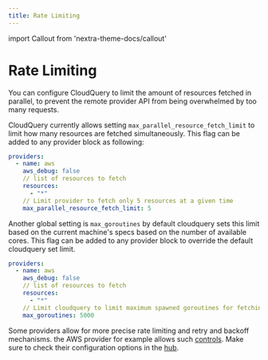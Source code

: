 ```yaml
---
title: Rate Limiting
---
```


import Callout from 'nextra-theme-docs/callout'

# Rate Limiting

You can configure CloudQuery to limit the amount of resources fetched in parallel, to prevent the remote provider API from being overwhelmed by too many requests.

CloudQuery currently allows setting `max_parallel_resource_fetch_limit` to limit how many resources are fetched simultaneously. This flag can be added to any
provider block as following:

```yaml
providers:
  - name: aws
    aws_debug: false
    // list of resources to fetch
    resources:
      - "*"
    // Limit provider to fetch only 5 resources at a given time
    max_parallel_resource_fetch_limit: 5
```

Another global setting is `max_goroutines` by default cloudquery sets this limit based on the current machine's specs based on the number of available cores. This flag can be added to any provider block to override the default cloudquery set limit.

```yaml
providers:
  - name: aws
    aws_debug: false
    // list of resources to fetch
    resources:
      - "*"
    // Limit cloudquery to limit maximum spawned goroutines for fetching to 5000.
    max_goroutines: 5000

```

<Callout type="info">

Some providers allow for more precise rate limiting and retry and backoff mechanisms. the AWS provider for example allows such [controls](https://hub.cloudquery.io/providers/cloudquery/aws/latest). Make sure to check
their configuration options in the [hub](https://hub.cloudquery.io/providers).

</Callout>
